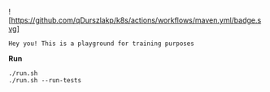 ![https://github.com/qDurszlakp/k8s/actions/workflows/maven.yml/badge.svg]

````
Hey you! This is a playground for training purposes
````
**Run**
````
./run.sh
./run.sh --run-tests
````